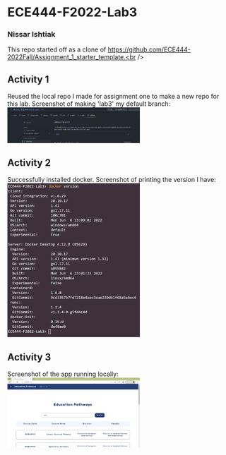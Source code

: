 # ECE444-F2022-Lab3
### Nissar Ishtiak
This repo started off as a clone of https://github.com/ECE444-2022Fall/Assignment_1_starter_template.<br /><br />

## Activity 1
Reused the local repo I made for assignment one to make a new repo for this lab. Screenshot of making 'lab3' my default branch:<br />
<img
  src="screenshots\a1.png"
  style="display: inline-block; margin: 0 auto; max-width: 300px"><br />

## Activity 2
Successfully installed docker. Screenshot of printing the version I have:<br />
<img
  src="screenshots\a2.png"
  style="display: inline-block; margin: 0 auto; max-width: 300px"><br />

## Activity 3
Screenshot of the app running locally:<br />
<img
  src="screenshots\a3.png"
  style="display: inline-block; margin: 0 auto; max-width: 300px"><br />